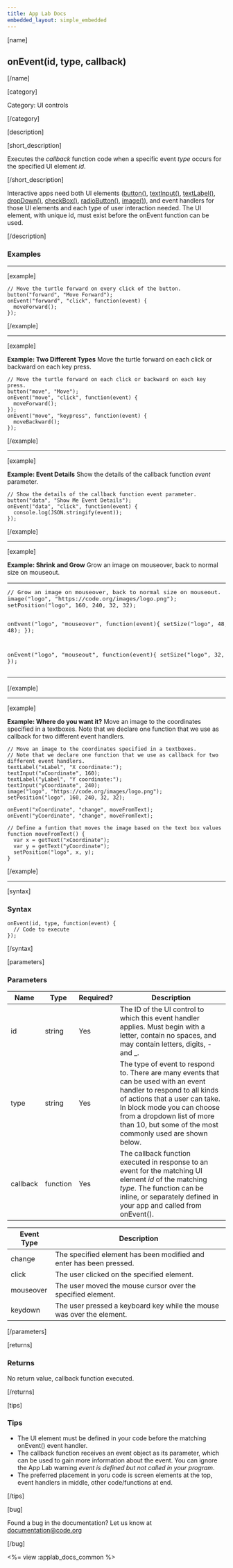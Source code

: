 ```yaml
---
title: App Lab Docs
embedded_layout: simple_embedded
---
```


[name]

## onEvent(id, type, callback)

[/name]

[category]

Category: UI controls

[/category]

[description]

[short_description]

Executes the *callback* function code when a specific event *type* occurs for the specified UI element *id*.

[/short_description]

Interactive apps need both UI elements ([button()](/applab/docs/button), [textInput()](/applab/docs/textInput), [textLabel()](/applab/docs/textLabel), [dropDown()](/applab/docs/dropdown), [checkBox()](/applab/docs/checkbox), [radioButton()](/applab/docs/radioButton), [image()](/applab/docs/image)), and event handlers for those UI elements and each type of user interaction needed. The UI element, with unique id, must exist before the onEvent function can be used.

[/description]

### Examples
____________________________________________________

[example]

```
// Move the turtle forward on every click of the button.
button("forward", "Move Forward");
onEvent("forward", "click", function(event) {
  moveForward();
});
```

[/example]
____________________________________________________

[example]

**Example: Two Different Types** Move the turtle forward on each click or backward on each key press. 

```
// Move the turtle forward on each click or backward on each key press.
button("move", "Move");
onEvent("move", "click", function(event) {
  moveForward();
});
onEvent("move", "keypress", function(event) {
  moveBackward();
});
```

[/example]
____________________________________________________
[example]

**Example: Event Details** Show the details of the callback function *event* parameter.

```
// Show the details of the callback function event parameter.
button("data", "Show Me Event Details");
onEvent("data", "click", function(event) {
  console.log(JSON.stringify(event));
});
```

[/example]
____________________________________________________
[example]

**Example: Shrink and Grow** Grow an image on mouseover, back to normal size on mouseout.

<table>
<tr>
<td style="border-style:none; width:90%; padding:0px">
<pre>
// Grow an image on mouseover, back to normal size on mouseout.
image("logo", "https://code.org/images/logo.png");
setPosition("logo", 160, 240, 32, 32);

onEvent("logo", "mouseover", function(event){
  setSize("logo", 48, 48);
});

onEvent("logo", "mouseout", function(event){
  setSize("logo", 32, 32);
});
</pre>
</td>
<td style="border-style:none; width:10%; padding:0px">
<img src='https://images.code.org/1d88a87cbc475a0c6cec4696d5b01e47-image-1446466358980.gif'>
</td>
</tr>
</table>

[/example]
____________________________________________________
[example]

**Example: Where do you want it?** Move an image to the coordinates specified in a textboxes. Note that we declare one function that we use as callback for two different event handlers.

```
// Move an image to the coordinates specified in a textboxes.
// Note that we declare one function that we use as callback for two different event handlers.
textLabel("xLabel", "X coordinate:");
textInput("xCoordinate", 160);
textLabel("yLabel", "Y coordinate:");
textInput("yCoordinate", 240);
image("logo", "https://code.org/images/logo.png");
setPosition("logo", 160, 240, 32, 32);

onEvent("xCoordinate", "change", moveFromText);
onEvent("yCoordinate", "change", moveFromText);

// Define a funtion that moves the image based on the text box values
function moveFromText() { 
  var x = getText("xCoordinate");
  var y = getText("yCoordinate");
  setPosition("logo", x, y);
}
```

[/example]
____________________________________________________

[syntax]

### Syntax

```
onEvent(id, type, function(event) {
  // Code to execute
});
```

[/syntax]

[parameters]

### Parameters

| Name  | Type | Required? | Description |
|-----------------|------|-----------|-------------|
| id | string | Yes | The ID of the UI control to which this event handler applies. Must begin with a letter, contain no spaces, and may contain letters, digits, - and _.  |
| type | string | Yes | The type of event to respond to. There are many events that can be used with an event handler to respond to all kinds of actions that a user can take. In block mode you can choose from a dropdown list of more than 10, but some of the most commonly used are shown below. |
| callback | function | Yes | The callback function executed in response to an event for the matching UI element *id* of the matching *type*. The function can be inline, or separately defined in your app and called from onEvent(). |


| Event Type  | Description                   |
|-------|-------------------------------|
| change | The specified element has been modified and enter has been pressed.  |
| click | The user clicked on the specified element.  |
| mouseover | The user moved the mouse cursor over the specified element. |
| keydown | The user pressed a keyboard key while the mouse was over the element.  |


[/parameters]

[returns]

### Returns
No return value, callback function executed.

[/returns]

[tips]

### Tips
- The UI element must be defined in your code before the matching onEvent() event handler.
- The callback function receives an event object as its parameter, which can be used to gain more information about the event. You can ignore the App Lab warning *event is defined but not called in your program*.
- The preferred placement in yoru code is screen elements at the top, event handlers in middle, other code/functions at end.

[/tips]

[bug]

Found a bug in the documentation? Let us know at documentation@code.org

[/bug]

<%= view :applab_docs_common %>
